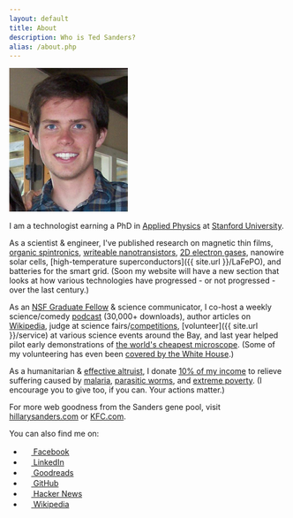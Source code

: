 ```yaml
---
layout: default
title: About
description: Who is Ted Sanders?
alias: /about.php
---
```


<img id="tedshot" src="/img/tedshot.jpg" height="260" width="215" alt="tedshot" />

I am a technologist earning a PhD in [Applied Physics](http://www.stanford.edu/dept/app-physics/cgi-bin/) at [Stanford University](http://www.stanford.edu).

As a scientist & engineer, I've published research on magnetic thin films, [organic spintronics](http://dx.doi.org/10.1103/PhysRevLett.109.076603), [writeable nanotransistors](http://dx.doi.org/10.1063/1.4795725), [2D electron gases](https://en.wikipedia.org/wiki/Lanthanum_aluminate-strontium_titanate_interface), nanowire solar cells, [high-temperature superconductors]({{ site.url }}/LaFePO), and batteries for the smart grid. (Soon my website will have a new section that looks at how various technologies have progressed - or not progressed - over the last century.)

As an [NSF Graduate Fellow](http://www.nsfgrfp.org/) & science communicator, I co-host a weekly science/comedy [podcast](http://gogglesoptional.com/) (30,000+ downloads), author articles on [Wikipedia](http://en.wikipedia.org/wiki/Main_Page), judge at science fairs/[competitions](http://science.energy.gov/wdts/nsb/), [volunteer]({{ site.url }}/service) at various science events around the Bay, and last year helped pilot early demonstrations of [the world's cheapest microscope](http://www.moore.org/grants/list/GBMF3797). (Some of my volunteering has even been [covered by the White House](http://www.whitehouse.gov/blog/2010/05/12/national-lab-day-dinner-with-a-scientist).)

As a humanitarian & [effective altruist](http://www.effectivealtruism.org/), I donate [10% of my income](https://www.givingwhatwecan.org/get-involved/what-you-can-achieve) to relieve suffering caused by [malaria](http://www.givewell.org/international/top-charities/amf), [parasitic worms](http://www.givewell.org/international/top-charities/deworm-world-initiative), and [extreme poverty](http://www.givewell.org/international/top-charities/give-directly). (I encourage you to give too, if you can. Your actions matter.)

For more web goodness from the Sanders gene pool, visit [hillarysanders.com](http://hillarysanders.com/) or [KFC.com](http://www.kfc.com/).

You can also find me on:

<ul class="no-bullets">
<li><a href="http://www.facebook.com/tedsanders"><img class="icon-bump inline-block" src="http://www.facebook.com/favicon.ico" width="16" height="16" /> Facebook</a></li>
<!--<li><a href="https://plus.google.com/105154626144260222096/about/p/pub"><img class="icon-bump inline-block" src="http://plus.google.com/favicon.ico" width="16" height="16" /> Google</a></li>-->
<li><a href="http://www.linkedin.com/in/tedsanders"><img class="icon-bump inline-block" src="http://www.linkedin.com/favicon.ico" width="16" height="16" /> LinkedIn</a></li>
<li><a href="https://www.goodreads.com/tedsanders"><img class="icon-bump inline-block" src="https://www.goodreads.com/favicon.ico" width="16" height="16" /> Goodreads</a></li>
<!--<li><a href="http://steamcommunity.com/profiles/76561198027217977/"><img class="icon-bump inline-block" src="http://store.steampowered.com/favicon.ico" width="16" height="16" /> Steam</a></li>-->
<!--<li><a href="http://www.neopets.com/userlookup.phtml?user=tedsanders"><img class="icon-bump inline-block" src="http://www.neopets.com/favicon.ico" width="16" height="16" /> Neopets</a></li>-->
<li><a href="https://github.com/tedsanders"><img class="icon-bump inline-block" src="http://github.com/favicon.ico" width="16" height="16" /> GitHub</a></li>
<li><a href="https://news.ycombinator.com/threads?id=tedsanders"><img class="icon-bump inline-block" src="https://news.ycombinator.com/favicon.ico" width="16" height="16" /> Hacker News</a></li>
<li><a href="https://en.wikipedia.org/wiki/Special:Contributions/Tedsanders"><img class="icon-bump inline-block" src="http://www.wikipedia.org/favicon.ico" width="16" height="16" /> Wikipedia</a></li>
</ul>
